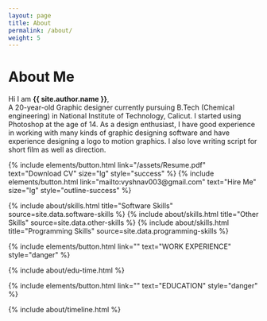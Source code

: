 ```yaml
---
layout: page
title: About
permalink: /about/
weight: 5
---
```


# **About Me**
Hi I am **{{ site.author.name }}**,<br>
A 20-year-old Graphic designer currently pursuing B.Tech (Chemical engineering) in National Institute of Technology, Calicut. I started using Photoshop at the age of 14. As a design enthusiast, I have good experience in working with many kinds of graphic designing software and have experience designing a logo to motion graphics. I also love writing script for short film as well as direction. 

<p class="text-center">
{% include elements/button.html link="/assets/Resume.pdf" text="Download CV" size="lg" style="success" %} {% include elements/button.html link="mailto:vyshnav003@gmail.com" text="Hire Me" size="lg" style="outline-success" %}
<p>

<div class="row">
{% include about/skills.html title="Software Skills" source=site.data.software-skills %}
{% include about/skills.html title="Other Skills" source=site.data.other-skills %}
{% include about/skills.html title="Programming Skills" source=site.data.programming-skills %}


</div>

<p class="text-center">
{% include elements/button.html link="" text="WORK EXPERIENCE" style="danger" %}
</p>

<div class="row">
{% include about/edu-time.html %}
</div>

<p class="text-center">
{% include elements/button.html link="" text="EDUCATION" style="danger" %}
</p>

<div class="row">
{% include about/timeline.html %}
</div>